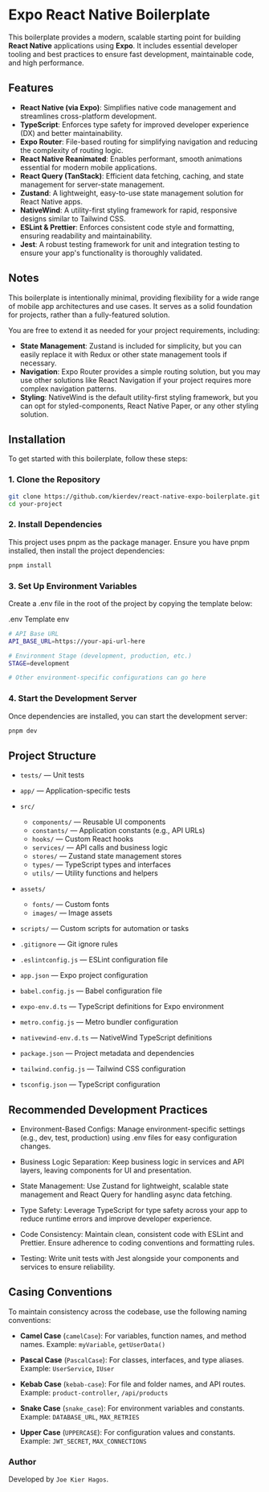 # Expo React Native Boilerplate

This boilerplate provides a modern, scalable starting point for building **React Native** applications using **Expo**. It includes essential developer tooling and best practices to ensure fast development, maintainable code, and high performance.

## Features

- **React Native (via Expo)**: Simplifies native code management and streamlines cross-platform development.
- **TypeScript**: Enforces type safety for improved developer experience (DX) and better maintainability.
- **Expo Router**: File-based routing for simplifying navigation and reducing the complexity of routing logic.
- **React Native Reanimated**: Enables performant, smooth animations essential for modern mobile applications.
- **React Query (TanStack)**: Efficient data fetching, caching, and state management for server-state management.
- **Zustand**: A lightweight, easy-to-use state management solution for React Native apps.
- **NativeWind**: A utility-first styling framework for rapid, responsive designs similar to Tailwind CSS.
- **ESLint & Prettier**: Enforces consistent code style and formatting, ensuring readability and maintainability.
- **Jest**: A robust testing framework for unit and integration testing to ensure your app's functionality is thoroughly validated.

## Notes

This boilerplate is intentionally minimal, providing flexibility for a wide range of mobile app architectures and use cases. It serves as a solid foundation for projects, rather than a fully-featured solution.

You are free to extend it as needed for your project requirements, including:

- **State Management**: Zustand is included for simplicity, but you can easily replace it with Redux or other state management tools if necessary.
- **Navigation**: Expo Router provides a simple routing solution, but you may use other solutions like React Navigation if your project requires more complex navigation patterns.
- **Styling**: NativeWind is the default utility-first styling framework, but you can opt for styled-components, React Native Paper, or any other styling solution.

## Installation

To get started with this boilerplate, follow these steps:

### 1. Clone the Repository

```bash
git clone https://github.com/kierdev/react-native-expo-boilerplate.git
cd your-project
```

### 2. Install Dependencies

This project uses pnpm as the package manager. Ensure you have pnpm installed, then install the project dependencies:

```bash
pnpm install
```

### 3. Set Up Environment Variables

Create a .env file in the root of the project by copying the template below:

.env Template
env

```bash
# API Base URL
API_BASE_URL=https://your-api-url-here

# Environment Stage (development, production, etc.)
STAGE=development

# Other environment-specific configurations can go here
```

### 4. Start the Development Server

Once dependencies are installed, you can start the development server:

```bash
pnpm dev
```

## Project Structure

- `tests/` — Unit tests


- `app/` — Application-specific tests

- `src/`

  - `components/` — Reusable UI components
  - `constants/` — Application constants (e.g., API URLs)
  - `hooks/` — Custom React hooks
  - `services/` — API calls and business logic
  - `stores/` — Zustand state management stores
  - `types/` — TypeScript types and interfaces
  - `utils/` — Utility functions and helpers

- `assets/`

  - `fonts/` — Custom fonts
  - `images/` — Image assets

- `scripts/` — Custom scripts for automation or tasks

- `.gitignore` — Git ignore rules
- `.eslintconfig.js` — ESLint configuration file
- `app.json` — Expo project configuration
- `babel.config.js` — Babel configuration file
- `expo-env.d.ts` — TypeScript definitions for Expo environment
- `metro.config.js` — Metro bundler configuration
- `nativewind-env.d.ts` — NativeWind TypeScript definitions
- `package.json` — Project metadata and dependencies
- `tailwind.config.js` — Tailwind CSS configuration
- `tsconfig.json` — TypeScript configuration

## Recommended Development Practices

- Environment-Based Configs: Manage environment-specific settings (e.g., dev, test, production) using .env files for easy configuration changes.

- Business Logic Separation: Keep business logic in services and API layers, leaving components for UI and presentation.

- State Management: Use Zustand for lightweight, scalable state management and React Query for handling async data fetching.

- Type Safety: Leverage TypeScript for type safety across your app to reduce runtime errors and improve developer experience.

- Code Consistency: Maintain clean, consistent code with ESLint and Prettier. Ensure adherence to coding conventions and formatting rules.

- Testing: Write unit tests with Jest alongside your components and services to ensure reliability.

## Casing Conventions

To maintain consistency across the codebase, use the following naming conventions:

- **Camel Case** (`camelCase`): For variables, function names, and method names.
  Example: `myVariable`, `getUserData()`

- **Pascal Case** (`PascalCase`): For classes, interfaces, and type aliases.
  Example: `UserService`, `IUser`

- **Kebab Case** (`kebab-case`): For file and folder names, and API routes.
  Example: `product-controller`, `/api/products`

- **Snake Case** (`snake_case`): For environment variables and constants.
  Example: `DATABASE_URL`, `MAX_RETRIES`

- **Upper Case** (`UPPERCASE`): For configuration values and constants.
  Example: `JWT_SECRET`, `MAX_CONNECTIONS`

### Author

Developed by `Joe Kier Hagos`.
